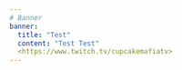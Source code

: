 ```yaml
---
# Banner
banner:
  title: "Test"
  content: "Test Test"
  <https://www.twitch.tv/cupcakemafiatv>
---
```

